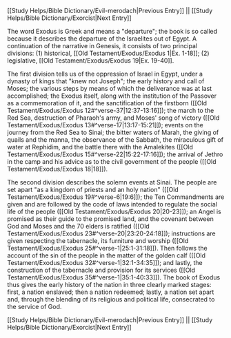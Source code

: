 [[Study Helps/Bible Dictionary/Evil-merodach|Previous Entry]]  ||  [[Study Helps/Bible Dictionary/Exorcist|Next Entry]]

 The word Exodus is Greek and means a "departure"; the book is so called because it describes the departure of the Israelites out of Egypt. A continuation of the narrative in Genesis, it consists of two principal divisions: (1) historical, [[Old Testament/Exodus/Exodus 1|Ex. 1-18]]; (2) legislative, [[Old Testament/Exodus/Exodus 19|Ex. 19-40]].

 The first division tells us of the oppression of Israel in Egypt, under a dynasty of kings that "knew not Joseph"; the early history and call of Moses; the various steps by means of which the deliverance was at last accomplished; the Exodus itself, along with the institution of the Passover as a commemoration of it, and the sanctification of the firstborn ([[Old Testament/Exodus/Exodus 12#^verse-37|12:37-13:16]]); the march to the Red Sea, destruction of Pharaoh's army, and Moses' song of victory ([[Old Testament/Exodus/Exodus 13#^verse-17|13:17-15:21]]); events on the journey from the Red Sea to Sinai; the bitter waters of Marah, the giving of quails and the manna, the observance of the Sabbath, the miraculous gift of water at Rephidim, and the battle there with the Amalekites ([[Old Testament/Exodus/Exodus 15#^verse-22|15:22-17:16]]); the arrival of Jethro in the camp and his advice as to the civil government of the people ([[Old Testament/Exodus/Exodus 18|18]]).

 The second division describes the solemn events at Sinai. The people are set apart "as a kingdom of priests and an holy nation" ([[Old Testament/Exodus/Exodus 19#^verse-6|19:6]]); the Ten Commandments are given and are followed by the code of laws intended to regulate the social life of the people ([[Old Testament/Exodus/Exodus 20|20-23]]); an Angel is promised as their guide to the promised land, and the covenant between God and Moses and the 70 elders is ratified ([[Old Testament/Exodus/Exodus 23#^verse-20|23:20-24:18]]); instructions are given respecting the tabernacle, its furniture and worship ([[Old Testament/Exodus/Exodus 25#^verse-1|25:1-31:18]]). Then follows the account of the sin of the people in the matter of the golden calf ([[Old Testament/Exodus/Exodus 32#^verse-1|32:1-34:35]]); and lastly, the construction of the tabernacle and provision for its services ([[Old Testament/Exodus/Exodus 35#^verse-1|35:1-40:33]]). The book of Exodus thus gives the early history of the nation in three clearly marked stages: first, a nation enslaved; then a nation redeemed; lastly, a nation set apart and, through the blending of its religious and political life, consecrated to the service of God.

[[Study Helps/Bible Dictionary/Evil-merodach|Previous Entry]]  ||  [[Study Helps/Bible Dictionary/Exorcist|Next Entry]]